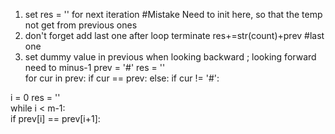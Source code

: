 1. set res = '' for next iteration #Mistake Need to init here, so that the temp not get from previous ones
2. don't forget add last one after loop terminate        res+=str(count)+prev #last one
3.  set dummy value in previous when looking backward ;  looking forward need to minus-1
 prev = '#'
        res = ''  
        for cur in prev:
            if cur == prev:
            else:
                if cur != '#': 

 i = 0
        res = ''   
        while i < m-1:  
            if prev[i] == prev[i+1]: